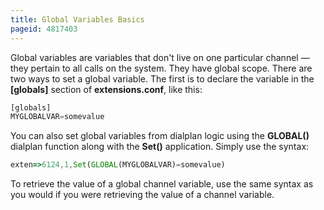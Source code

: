 ```yaml
---
title: Global Variables Basics
pageid: 4817403
---
```


Global variables are variables that don't live on one particular channel — they pertain to all calls on the system. They have global scope. There are two ways to set a global variable. The first is to declare the variable in the **[globals]** section of **extensions.conf**, like this:

```javascript title=" " linenums="1"
[globals]
MYGLOBALVAR=somevalue

```

You can also set global variables from dialplan logic using the **GLOBAL()** dialplan function along with the **Set()** application. Simply use the syntax:

```javascript title=" " linenums="1"
exten=>6124,1,Set(GLOBAL(MYGLOBALVAR)=somevalue)

```

To retrieve the value of a global channel variable, use the same syntax as you would if you were retrieving the value of a channel variable.

